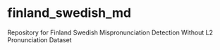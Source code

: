 # finland_swedish_md
Repository for Finland Swedish Mispronunciation Detection Without L2 Pronunciation Dataset
